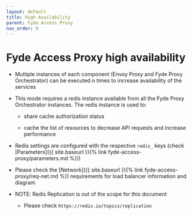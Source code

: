 ```yaml
---
layout: default
title: High Availability
parent: Fyde Access Proxy
nav_order: 9
---
```

# Fyde Access Proxy high availability

- Multiple instances of each component (Envoy Proxy and Fyde Proxy Orchestrator) can be executed n times to increase availability of the services

- This mode requires a redis instance available from all the Fyde Proxy Orchestrator instances. The redis instance is used to:

  - share cache authorization status

  - cache the list of resources to decrease API requests and increase performance

- Redis settings are configured with the respective `redis_` keys (check [Parameters]({{ site.baseurl }}{% link fyde-access-proxy/parameters.md %}))

- Please check the [Network]({{ site.baseurl }}{% link fyde-access-proxy/req-net.md %}) requirements for load balancer information and diagram

- NOTE: Redis Replication is out of the scope for this document

  - Please check `https://redis.io/topics/replication`
